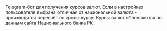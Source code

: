 Telegram-бот для получения курсов валют. Если в настройках пользователя выбрана отличная от национальной валюта - производится пересчёт по кросс-курсу.
Курсы валют обновляются по данным сайта Национального банка РК.
